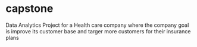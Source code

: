 # capstone
Data Analytics Project for a Health care company where the company goal is improve its customer base and targer more customers for their insurance plans
